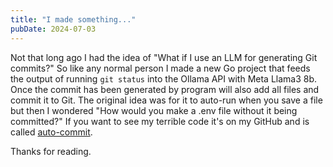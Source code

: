 ```yaml
---
title: "I made something..."
pubDate: 2024-07-03
---
```


Not that long ago I had the idea of "What if I use an LLM for generating Git commits?"
So like any normal person I made a new Go project that feeds the output of running `git status`
into the Ollama API with Meta Llama3 8b. Once the commit has been generated by program will
also add all files and commit it to Git. The original idea was for it to auto-run when you
save a file but then I wondered "How would you make a .env file without it being committed?"
If you want to see my terrible code it's on my GitHub and is called [auto-commit](https://github.com/aixoio/auto-commit).

Thanks for reading.
